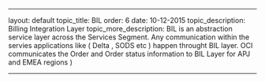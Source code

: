 ---

layout: default
topic_title: BIL
order: 6
date: 10-12-2015
topic_description:   Billing Integration Layer 
topic_more_description: BIL is an abstraction service layer across the Services Segment. Any communication within the servies applications like ( Delta , SODS etc ) happen throught BIL layer. OCI communicates the Order and Order status information to BIL Layer for APJ and EMEA regions )


---